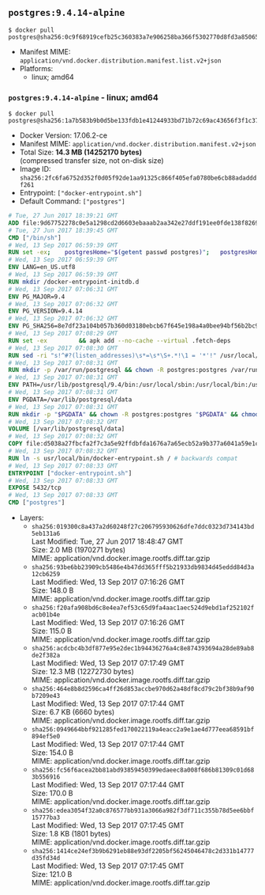## `postgres:9.4.14-alpine`

```console
$ docker pull postgres@sha256:0c9f68919cefb25c360383a7e906258ba366f5302770d8fd3a850652e6929ca7
```

-	Manifest MIME: `application/vnd.docker.distribution.manifest.list.v2+json`
-	Platforms:
	-	linux; amd64

### `postgres:9.4.14-alpine` - linux; amd64

```console
$ docker pull postgres@sha256:1a7b583b9b0d5be133fdb1e41244933bd71b72c69ac43656f3f1c372d25260d2
```

-	Docker Version: 17.06.2-ce
-	Manifest MIME: `application/vnd.docker.distribution.manifest.v2+json`
-	Total Size: **14.3 MB (14252170 bytes)**  
	(compressed transfer size, not on-disk size)
-	Image ID: `sha256:2fc6fa6752d352f0d05f92de1aa91325c866f405efa0780be6cb88adadddf261`
-	Entrypoint: `["docker-entrypoint.sh"]`
-	Default Command: `["postgres"]`

```dockerfile
# Tue, 27 Jun 2017 18:39:21 GMT
ADD file:9d67752278c0e5a1298cd2d6603ebaaab2aa342e27ddf191ee0fde138f82698c in / 
# Tue, 27 Jun 2017 18:39:45 GMT
CMD ["/bin/sh"]
# Wed, 13 Sep 2017 06:59:39 GMT
RUN set -ex; 	postgresHome="$(getent passwd postgres)"; 	postgresHome="$(echo "$postgresHome" | cut -d: -f6)"; 	[ "$postgresHome" = '/var/lib/postgresql' ]; 	mkdir -p "$postgresHome"; 	chown -R postgres:postgres "$postgresHome"
# Wed, 13 Sep 2017 06:59:39 GMT
ENV LANG=en_US.utf8
# Wed, 13 Sep 2017 06:59:39 GMT
RUN mkdir /docker-entrypoint-initdb.d
# Wed, 13 Sep 2017 07:06:31 GMT
ENV PG_MAJOR=9.4
# Wed, 13 Sep 2017 07:06:32 GMT
ENV PG_VERSION=9.4.14
# Wed, 13 Sep 2017 07:06:32 GMT
ENV PG_SHA256=8e7df23a104b057b360d03180ebcb67f645e198a4a0bee94bf56b2bc9505ec6b
# Wed, 13 Sep 2017 07:08:29 GMT
RUN set -ex 		&& apk add --no-cache --virtual .fetch-deps 		ca-certificates 		openssl 		tar 		&& wget -O postgresql.tar.bz2 "https://ftp.postgresql.org/pub/source/v$PG_VERSION/postgresql-$PG_VERSION.tar.bz2" 	&& echo "$PG_SHA256 *postgresql.tar.bz2" | sha256sum -c - 	&& mkdir -p /usr/src/postgresql 	&& tar 		--extract 		--file postgresql.tar.bz2 		--directory /usr/src/postgresql 		--strip-components 1 	&& rm postgresql.tar.bz2 		&& apk add --no-cache --virtual .build-deps 		bison 		coreutils 		dpkg-dev dpkg 		flex 		gcc 		libc-dev 		libedit-dev 		libxml2-dev 		libxslt-dev 		make 		openssl-dev 		perl 		perl-ipc-run 		util-linux-dev 		zlib-dev 		&& cd /usr/src/postgresql 	&& awk '$1 == "#define" && $2 == "DEFAULT_PGSOCKET_DIR" && $3 == "\"/tmp\"" { $3 = "\"/var/run/postgresql\""; print; next } { print }' src/include/pg_config_manual.h > src/include/pg_config_manual.h.new 	&& grep '/var/run/postgresql' src/include/pg_config_manual.h.new 	&& mv src/include/pg_config_manual.h.new src/include/pg_config_manual.h 	&& gnuArch="$(dpkg-architecture --query DEB_BUILD_GNU_TYPE)" 	&& wget -O config/config.guess 'https://git.savannah.gnu.org/cgit/config.git/plain/config.guess?id=7d3d27baf8107b630586c962c057e22149653deb' 	&& wget -O config/config.sub 'https://git.savannah.gnu.org/cgit/config.git/plain/config.sub?id=7d3d27baf8107b630586c962c057e22149653deb' 	&& ./configure 		--build="$gnuArch" 		--enable-integer-datetimes 		--enable-thread-safety 		--enable-tap-tests 		--disable-rpath 		--with-uuid=e2fs 		--with-gnu-ld 		--with-pgport=5432 		--with-system-tzdata=/usr/share/zoneinfo 		--prefix=/usr/local 		--with-includes=/usr/local/include 		--with-libraries=/usr/local/lib 				--with-openssl 		--with-libxml 		--with-libxslt 	&& make -j "$(nproc)" world 	&& make install-world 	&& make -C contrib install 		&& runDeps="$( 		scanelf --needed --nobanner --recursive /usr/local 			| awk '{ gsub(/,/, "\nso:", $2); print "so:" $2 }' 			| sort -u 			| xargs -r apk info --installed 			| sort -u 	)" 	&& apk add --no-cache --virtual .postgresql-rundeps 		$runDeps 		bash 		su-exec 		tzdata 	&& apk del .fetch-deps .build-deps 	&& cd / 	&& rm -rf 		/usr/src/postgresql 		/usr/local/share/doc 		/usr/local/share/man 	&& find /usr/local -name '*.a' -delete
# Wed, 13 Sep 2017 07:08:30 GMT
RUN sed -ri "s!^#?(listen_addresses)\s*=\s*\S+.*!\1 = '*'!" /usr/local/share/postgresql/postgresql.conf.sample
# Wed, 13 Sep 2017 07:08:31 GMT
RUN mkdir -p /var/run/postgresql && chown -R postgres:postgres /var/run/postgresql && chmod 2777 /var/run/postgresql
# Wed, 13 Sep 2017 07:08:31 GMT
ENV PATH=/usr/lib/postgresql/9.4/bin:/usr/local/sbin:/usr/local/bin:/usr/sbin:/usr/bin:/sbin:/bin
# Wed, 13 Sep 2017 07:08:31 GMT
ENV PGDATA=/var/lib/postgresql/data
# Wed, 13 Sep 2017 07:08:31 GMT
RUN mkdir -p "$PGDATA" && chown -R postgres:postgres "$PGDATA" && chmod 777 "$PGDATA" # this 777 will be replaced by 700 at runtime (allows semi-arbitrary "--user" values)
# Wed, 13 Sep 2017 07:08:32 GMT
VOLUME [/var/lib/postgresql/data]
# Wed, 13 Sep 2017 07:08:32 GMT
COPY file:d5038a27fbcfa2f7c3a5e92ffdbfda1676a7a65ecb52a9b377a6041a59e1c1d7 in /usr/local/bin/ 
# Wed, 13 Sep 2017 07:08:32 GMT
RUN ln -s usr/local/bin/docker-entrypoint.sh / # backwards compat
# Wed, 13 Sep 2017 07:08:33 GMT
ENTRYPOINT ["docker-entrypoint.sh"]
# Wed, 13 Sep 2017 07:08:33 GMT
EXPOSE 5432/tcp
# Wed, 13 Sep 2017 07:08:33 GMT
CMD ["postgres"]
```

-	Layers:
	-	`sha256:019300c8a437a2d60248f27c206795930626dfe7ddc0323d734143bd5eb131a6`  
		Last Modified: Tue, 27 Jun 2017 18:48:47 GMT  
		Size: 2.0 MB (1970271 bytes)  
		MIME: application/vnd.docker.image.rootfs.diff.tar.gzip
	-	`sha256:93be6bb23909cb5486e4b47dd365fff5b21933db9834d45eddd84d3a12cb6259`  
		Last Modified: Wed, 13 Sep 2017 07:16:26 GMT  
		Size: 148.0 B  
		MIME: application/vnd.docker.image.rootfs.diff.tar.gzip
	-	`sha256:f20afa908bd6c8e4ea7ef53c65d9fa4aac1aec524d9ebd1af252102facb01b4e`  
		Last Modified: Wed, 13 Sep 2017 07:16:26 GMT  
		Size: 115.0 B  
		MIME: application/vnd.docker.image.rootfs.diff.tar.gzip
	-	`sha256:acdcbc4b3df877e95e2dec1b94436276a4c8e874393694a28de89ab8de2f382a`  
		Last Modified: Wed, 13 Sep 2017 07:17:49 GMT  
		Size: 12.3 MB (12272730 bytes)  
		MIME: application/vnd.docker.image.rootfs.diff.tar.gzip
	-	`sha256:464e8b8d2596ca4ff26d853accbe970d62a48df8cd79c2bf38b9af90b7209e43`  
		Last Modified: Wed, 13 Sep 2017 07:17:44 GMT  
		Size: 6.7 KB (6660 bytes)  
		MIME: application/vnd.docker.image.rootfs.diff.tar.gzip
	-	`sha256:0949664bbf921285fed170022119a4eacc2a9e1ae4d777eea68591bf894ef5e0`  
		Last Modified: Wed, 13 Sep 2017 07:17:44 GMT  
		Size: 154.0 B  
		MIME: application/vnd.docker.image.rootfs.diff.tar.gzip
	-	`sha256:fc56f6acea2bb81abd93859450399edaeec8a008f686b81309c01d683b556916`  
		Last Modified: Wed, 13 Sep 2017 07:17:44 GMT  
		Size: 170.0 B  
		MIME: application/vnd.docker.image.rootfs.diff.tar.gzip
	-	`sha256:edea3054f32a0c876577bb931a3066a982f3df711c355b78d5ee6bbf15777ba3`  
		Last Modified: Wed, 13 Sep 2017 07:17:45 GMT  
		Size: 1.8 KB (1801 bytes)  
		MIME: application/vnd.docker.image.rootfs.diff.tar.gzip
	-	`sha256:1414ce24ef3b9b6291eb88e93df2205bf56245046478c2d331b14777d35fd34d`  
		Last Modified: Wed, 13 Sep 2017 07:17:45 GMT  
		Size: 121.0 B  
		MIME: application/vnd.docker.image.rootfs.diff.tar.gzip

